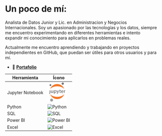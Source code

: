 # Un poco de mí:
Analista de Datos Junior y Lic. en Administracion y Negocios Internacionales. Soy un apasionado por las tecnologías y los datos, siempre me encuentro experimentando en diferentes herramientas e intento expandir mi conocimiento para aplicarlos en problemas reales.

Actualmente me encuentro aprendiendo y trabajando en proyectos independientes en GitHub, que puedan ser útiles para otros usuarios y para mí.

- 📂 **[Portafolio](https://github.com/DanielCortez94?tab=repositories)**

| Herramienta        | Ícono |
|--------------------|-------|
| Jupyter Notebook   | <img src="https://raw.githubusercontent.com/github/explore/main/topics/jupyter-notebook/jupyter-notebook.png" alt="Jupyter" width="64"> |
| Python             | <img src="https://img.icons8.com/color/48/000000/python.png" alt="Python" width="64"> |
| SQL                | <img src="https://img.icons8.com/ios-filled/50/000000/database.png" alt="SQL" width="64"> |
| Power BI           | <img src="https://img.icons8.com/color/48/000000/power-bi.png" alt="Power BI" width="64"> |
| Excel              | <img src="https://img.icons8.com/color/48/000000/microsoft-excel-2019.png" alt="Excel" width="64"> |


